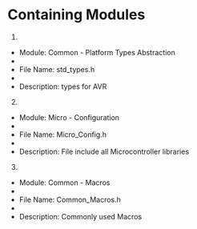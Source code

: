# Containing Modules

1. 
 * Module: Common - Platform Types Abstraction
 *
 * File Name: std_types.h
 *
 * Description: types for AVR
2.
 * Module: Micro - Configuration
 *
 * File Name: Micro_Config.h
 *
 * Description: File include all Microcontroller libraries
3.
 * Module: Common - Macros
 *
 * File Name: Common_Macros.h
 *
 * Description: Commonly used Macros

